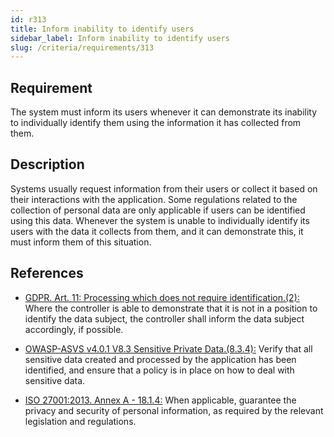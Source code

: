 ```yaml
---
id: r313
title: Inform inability to identify users
sidebar_label: Inform inability to identify users
slug: /criteria/requirements/313
---
```


## Requirement

The system must inform its users
whenever it can demonstrate its inability
to individually identify them
using the information
it has collected from them.

## Description

Systems usually request information
from their users or collect it based on
their interactions with the application.
Some regulations
related to the collection of personal data
are only applicable
if users can be identified
using this data.
Whenever the system
is unable to individually identify its users
with the data it collects from them,
and it can demonstrate this,
it must inform them of this situation.

## References

- [GDPR. Art. 11: Processing which does not require identification.(2):](https://gdpr-info.eu/art-11-gdpr/)
  Where the controller
  is able to demonstrate that it is not in a position
  to identify the data subject,
  the controller shall inform the data subject accordingly,
  if possible.

- [OWASP-ASVS v4.0.1 V8.3 Sensitive Private Data.(8.3.4):](https://owasp.org/www-pdf-archive/OWASP_Application_Security_Verification_Standard_4.0-en.pdf)
  Verify that all sensitive data
  created and processed by the application
  has been identified,
  and ensure that a policy is in place
  on how to deal with sensitive data.

- [ISO 27001:2013. Annex A - 18.1.4:](https://www.iso.org/obp/ui/#iso:std:54534:en)
  When applicable,
  guarantee the privacy and security
  of personal information,
  as required by the relevant legislation
  and regulations.

